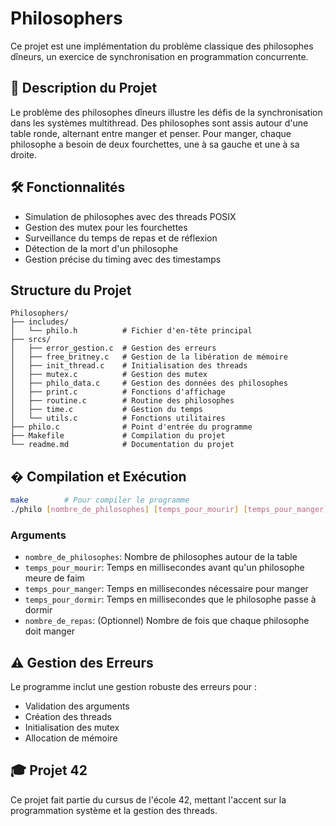 # Philosophers

Ce projet est une implémentation du problème classique des philosophes dîneurs, un exercice de synchronisation en programmation concurrente.

## 🎯 Description du Projet

Le problème des philosophes dîneurs illustre les défis de la synchronisation dans les systèmes multithread. Des philosophes sont assis autour d'une table ronde, alternant entre manger et penser. Pour manger, chaque philosophe a besoin de deux fourchettes, une à sa gauche et une à sa droite.

## 🛠 Fonctionnalités

- Simulation de philosophes avec des threads POSIX
- Gestion des mutex pour les fourchettes
- Surveillance du temps de repas et de réflexion
- Détection de la mort d'un philosophe
- Gestion précise du timing avec des timestamps

## Structure du Projet

```
Philosophers/
├── includes/
│   └── philo.h          # Fichier d'en-tête principal
├── srcs/
│   ├── error_gestion.c  # Gestion des erreurs
│   ├── free_britney.c   # Gestion de la libération de mémoire
│   ├── init_thread.c    # Initialisation des threads
│   ├── mutex.c          # Gestion des mutex
│   ├── philo_data.c     # Gestion des données des philosophes
│   ├── print.c          # Fonctions d'affichage
│   ├── routine.c        # Routine des philosophes
│   ├── time.c           # Gestion du temps
│   └── utils.c          # Fonctions utilitaires
├── philo.c              # Point d'entrée du programme
├── Makefile             # Compilation du projet
└── readme.md            # Documentation du projet
```

## � Compilation et Exécution

```bash
make        # Pour compiler le programme
./philo [nombre_de_philosophes] [temps_pour_mourir] [temps_pour_manger] [temps_pour_dormir] [nombre_de_repas_optionnel]
```

### Arguments
- `nombre_de_philosophes`: Nombre de philosophes autour de la table
- `temps_pour_mourir`: Temps en millisecondes avant qu'un philosophe meure de faim
- `temps_pour_manger`: Temps en millisecondes nécessaire pour manger
- `temps_pour_dormir`: Temps en millisecondes que le philosophe passe à dormir
- `nombre_de_repas`: (Optionnel) Nombre de fois que chaque philosophe doit manger

## ⚠️ Gestion des Erreurs

Le programme inclut une gestion robuste des erreurs pour :
- Validation des arguments
- Création des threads
- Initialisation des mutex
- Allocation de mémoire

## 🎓 Projet 42

Ce projet fait partie du cursus de l'école 42, mettant l'accent sur la programmation système et la gestion des threads.